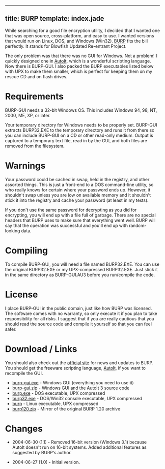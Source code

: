 ----
title: BURP
template: index.jade
----

While searching for a good file encryption utility, I decided that I wanted one that was open source, cross-platform, and easy to use.  I wanted versions that would run on Linux, DOS, and Windows (Win32).  [BURP](http://www.geodyssey.com/cryptography/cryptography.html) fits the bill perfectly.  It stands for Blowfish Updated Re-entrant Project.  

The only problem was that there was no GUI for Windows.  Not a problem!  I quickly designed one in [AutoIt](http://www.autoitscript.com/), which is a wonderful scripting language.  Now there is BURP-GUI.  I also packed the BURP executables listed below with UPX to make them smaller, which is perfect for keeping them on my rescue CD and on flash drives.


Requirements
============

BURP-GUI needs a 32-bit Windows OS.  This includes Windows 94, 98, NT, 2000, ME, XP, or later.

Your temporary directory for Windows needs to be properly set.  BURP-GUI extracts BURP32.EXE to the temporary directory and runs it from there so you can include BURP-GUI on a CD or other read-only medium.  Output is captured to a temporary text file, read in by the GUI, and both files are removed from the filesystem.


Warnings
========

Your password could be cached in swap, held in the registry, and other assorted things.  This is just a front-end to a DOS command-line utility, so who really knows for certain where your password ends up.  However, it shouldn't swap unless you are low on available memory and it shouldn't stick it into the registry and cache your password (at least in my tests).

If you don't use the same password for decrypting as you did for encrypting, you will end up with a file full of garbage.  There are no special headers that BURP uses to make sure that everything went well.  BURP will say that the operation was successful and you'll end up with random-looking data.


Compiling
=========

To compile BURP-GUI, you will need a file named BURP32.EXE.  You can use the original BURP32.EXE or my UPX-compressed BURP32.EXE.  Just stick it in the same directory as BURP-GUI.AU3 before you run/compile the code.


License
=======

I place BURP-GUI in the public domain, just like how BURP was licensed.  The software comes with no warranty, so only execute it if you plan to take responsibility for all risks.  I suggest that if you are really cautious that you should read the source code and compile it yourself so that you can feel safer.


Download / Links
================

You should also check out the [official site](http://www.geodyssey.com/cryptography/cryptography.html) for news and updates to BURP.  You should get the freeware scripting language, [AutoIt](http://www.autoitscript.com/), if you want to recompile the GUI.

* [burp-gui.exe](burp-gui.exe) - Windows GUI (everything you need to use it)
* [burp-gui.zip](burp-gui.zip) - Windows GUI and the AutoIt 3 source code
* [burp.exe](burp.exe) - DOS executable, UPX compressed
* [burp32.exe](burp32.exe) - DOS/Win32 console executable, UPX compressed
* [burp](burp) - Linux executable, UPX compressed
* [burp120.zip](burp120.zip) - Mirror of the original BURP 1.20 archive


Changes
=======

* 2004-06-30 (1.1) - Removed 16-bit version (Windows 3.1) because AutoIt doesn't run on 16-bit systems.  Added additional features as suggested by BURP's author.

* 2004-06-27</b> (1.0) - Initial version.
